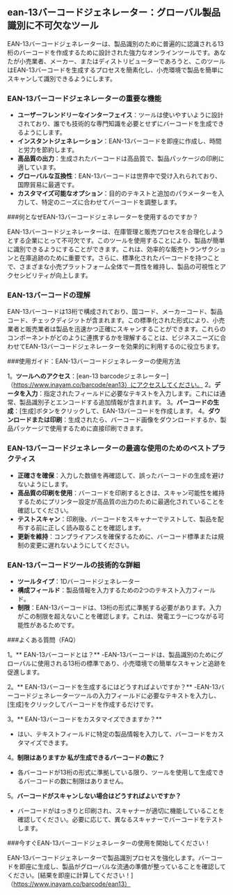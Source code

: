 ## ean-13バーコードジェネレーター：グローバル製品識別に不可欠なツール

EAN-13バーコードジェネレーターは、製品識別のために普遍的に認識される13桁のバーコードを作成するために設計された強力なオンラインツールです。あなたが小売業者、メーカー、またはディストリビューターであろうと、このツールはEAN-13バーコードを生成するプロセスを簡素化し、小売環境で製品を簡単にスキャンして識別できるようにします。

### EAN-13バーコードジェネレーターの重要な機能

-  **ユーザーフレンドリーなインターフェイス**：ツールは使いやすいように設計されており、誰でも技術的な専門知識を必要とせずにバーコードを生成できるようにします。
-  **インスタントジェネレーション**：EAN-13バーコードを即座に作成し、時間と労力を節約します。
-  **高品質の出力**：生成されたバーコードは高品質で、製品パッケージの印刷に適しています。
-  **グローバルな互換性**：EAN-13バーコードは世界中で受け入れられており、国際貿易に最適です。
-  **カスタマイズ可能なオプション**：目的のテキストと追加のパラメーターを入力して、特定のニーズに合わせてバーコードを調整します。

###何となぜEAN-13バーコードジェネレーターを使用するのですか？

EAN-13バーコードジェネレーターは、在庫管理と販売プロセスを合理化しようとする企業にとって不可欠です。このツールを使用することにより、製品が簡単に識別できるようにすることができます。これは、効率的な販売トランザクションと在庫追跡のために重要です。さらに、標準化されたバーコードを持つことで、さまざまな小売プラットフォーム全体で一貫性を維持し、製品の可視性とアクセシビリティが向上します。

### EAN-13バーコードの理解

EAN-13バーコードは13桁で構成されており、国コード、メーカーコード、製品コード、チェックディジットが含まれます。この標準化された形式により、小売業者と販売業者は製品を迅速かつ正確にスキャンすることができます。これらのコンポーネントがどのように連携するかを理解することは、ビジネスニーズに合わせてEAN-13バーコードジェネレーターを効果的に利用するのに役立ちます。

###使用ガイド：EAN-13バーコードジェネレーターの使用方法

1。**ツールへのアクセス**：[ean-13 barcodeジェネレーター]（https://www.inayam.co/barcode/ean13）にアクセスしてください。
2。**データを入力**：指定されたフィールドに必要なテキストを入力します。これには通常、製品識別子とエンコードする追加情報が含まれます。
3。**バーコードの生成**：[生成]ボタンをクリックして、EAN-13バーコードを作成します。
4。**ダウンロードまたは印刷**：生成されたら、バーコード画像をダウンロードするか、製品パッケージで使用するために直接印刷できます。

### EAN-13バーコードジェネレーターの最適な使用のためのベストプラクティス

-  **正確さを確保**：入力した数値を再確認して、誤ったバーコードの生成を避けないようにします。
-  **高品質の印刷を使用**：バーコードを印刷するときは、スキャン可能性を維持するためにプリンター設定が高品質の出力のために最適化されていることを確認してください。
-  **テストスキャン**：印刷後、バーコードをスキャナーでテストして、製品を配布する前に正しく読み取ることを確認します。
-  **更新を維持**：コンプライアンスを確保するために、バーコード標準または規制の変更に遅れないようにしてください。

### EAN-13バーコードツールの技術的な詳細

-  **ツールタイプ**：1Dバーコードジェネレーター
-  **構成フィールド**：製品情報を入力するための2つのテキスト入力フィールド。
-  **制限**：EAN-13バーコードは、13桁の形式に準拠する必要があります。入力がこの制限を超えないことを確認します。これは、発電エラーにつながる可能性があるためです。

###よくある質問（FAQ）

1。** EAN-13バーコードとは？**
-EAN-13バーコードは、製品識別のためにグローバルに使用される13桁の標準であり、小売環境での簡単なスキャンと追跡を促進します。

2。** EAN-13バーコードを生成するにはどうすればよいですか？**
-EAN-13バーコードジェネレーターツールの入力フィールドに必要なテキストを入力し、[生成]をクリックしてバーコードを作成するだけです。

3。** EAN-13バーコードをカスタマイズできますか？**
- はい、テキストフィールドに特定の製品情報を入力して、バーコードをカスタマイズできます。

4。**制限はありますか 私が生成できるバーコードの数に？**
- 各バーコードが13桁の形式に準拠している限り、ツールを使用して生成できるバーコードの数に制限はありません。

5。**バーコードがスキャンしない場合はどうすればよいですか？**
- バーコードがはっきりと印刷され、スキャナーが適切に機能していることを確認してください。必要に応じて、異なるスキャナーでバーコードをテストします。

###今すぐEAN-13バーコードジェネレーターの使用を開始してください！

EAN-13バーコードジェネレーターで製品識別プロセスを強化します。バーコードを即座に生成し、製品がグローバルな流通の準備が整っていることを確認してください。[結果を即座に計算してください！]（https://www.inayam.co/barcode/ean13）